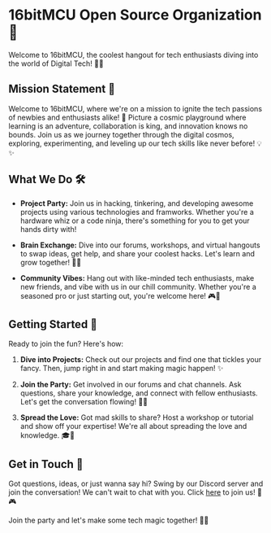 # 16bitMCU Open Source Organization 🚀

Welcome to 16bitMCU, the coolest hangout for tech enthusiasts diving into the world of Digital Tech! 🤖💡

## Mission Statement 🌟

Welcome to 16bitMCU, where we're on a mission to ignite the tech passions of newbies and enthusiasts alike! 🚀 Picture a cosmic playground where learning is an adventure, collaboration is king, and innovation knows no bounds. Join us as we journey together through the digital cosmos, exploring, experimenting, and leveling up our tech skills like never before! 💡✨

## What We Do 🛠️

- **Project Party:** Join us in hacking, tinkering, and developing awesome projects using various technologies and framworks. Whether you're a hardware whiz or a code ninja, there's something for you to get your hands dirty with!

- **Brain Exchange:** Dive into our forums, workshops, and virtual hangouts to swap ideas, get help, and share your coolest hacks. Let's learn and grow together! 🧠💬

- **Community Vibes:** Hang out with like-minded tech enthusiasts, make new friends, and vibe with us in our chill community. Whether you're a seasoned pro or just starting out, you're welcome here! 🎮🌈

## Getting Started 🚀

Ready to join the fun? Here's how:

1. **Dive into Projects:** Check out our projects and find one that tickles your fancy. Then, jump right in and start making magic happen! ✨

2. **Join the Party:** Get involved in our forums and chat channels. Ask questions, share your knowledge, and connect with fellow enthusiasts. Let's get the conversation flowing! 💬🚀

3. **Spread the Love:** Got mad skills to share? Host a workshop or tutorial and show off your expertise! We're all about spreading the love and knowledge. 🎓💖

## Get in Touch 📧

Got questions, ideas, or just wanna say hi? Swing by our Discord server and join the conversation! We can't wait to chat with you. Click [here](https://discord.gg/yDHFMeHtTR) to join us! 🎉🎮

Join the party and let's make some tech magic together! 🚀🔧
